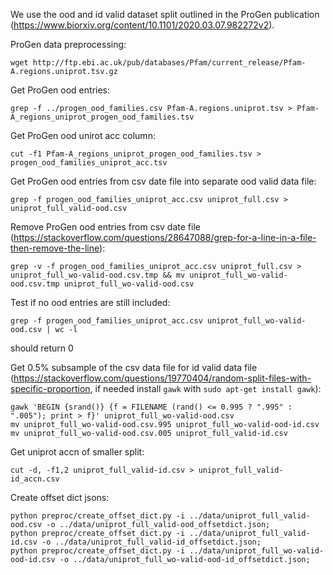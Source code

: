 We use the ood and id valid dataset split outlined in the ProGen publication (https://www.biorxiv.org/content/10.1101/2020.03.07.982272v2).

ProGen data preprocessing:
```
wget http://ftp.ebi.ac.uk/pub/databases/Pfam/current_release/Pfam-A.regions.uniprot.tsv.gz
```

Get ProGen ood entries:
```
grep -f ../progen_ood_families.csv Pfam-A.regions.uniprot.tsv > Pfam-A_regions_uniprot_progen_ood_families.tsv
```

Get ProGen ood unirot acc column:
```
cut -f1 Pfam-A_regions_uniprot_progen_ood_families.tsv > progen_ood_families_uniprot_acc.tsv
```

Get ProGen ood entries from csv date file into separate ood valid data file:
```
grep -f progen_ood_families_uniprot_acc.csv uniprot_full.csv > uniprot_full_valid-ood.csv
```

Remove ProGen ood entries from csv date file (https://stackoverflow.com/questions/28647088/grep-for-a-line-in-a-file-then-remove-the-line):
```
grep -v -f progen_ood_families_uniprot_acc.csv uniprot_full.csv > uniprot_full_wo-valid-ood.csv.tmp && mv uniprot_full_wo-valid-ood.csv.tmp uniprot_full_wo-valid-ood.csv
```

Test if no ood entries are still included:
```
grep -f progen_ood_families_uniprot_acc.csv uniprot_full_wo-valid-ood.csv | wc -l
```
should return 0

Get 0.5% subsample of the csv data file for id valid data file (https://stackoverflow.com/questions/19770404/random-split-files-with-specific-proportion, if needed install `gawk` with `sudo apt-get install gawk`):
```
gawk 'BEGIN {srand()} {f = FILENAME (rand() <= 0.995 ? ".995" : ".005"); print > f}' uniprot_full_wo-valid-ood.csv
mv uniprot_full_wo-valid-ood.csv.995 uniprot_full_wo-valid-ood-id.csv
mv uniprot_full_wo-valid-ood.csv.005 uniprot_full_valid-id.csv
```

Get uniprot accn of smaller split:
```
cut -d, -f1,2 uniprot_full_valid-id.csv > uniprot_full_valid-id_accn.csv
```

Create offset dict jsons:
```
python preproc/create_offset_dict.py -i ../data/uniprot_full_valid-ood.csv -o ../data/uniprot_full_valid-ood_offsetdict.json;
python preproc/create_offset_dict.py -i ../data/uniprot_full_valid-id.csv -o ../data/uniprot_full_valid-id_offsetdict.json;
python preproc/create_offset_dict.py -i ../data/uniprot_full_wo-valid-ood-id.csv -o ../data/uniprot_full_wo-valid-ood-id_offsetdict.json;
```
